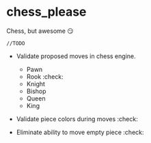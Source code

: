 # chess_please
Chess, but awesome :smirk:

`//TODO`
- Validate proposed moves in chess engine.
    - Pawn
    - Rook :check:
    - Knight
    - Bishop
    - Queen
    - King

- Validate piece colors during moves :check:
- Eliminate ability to move empty piece :check: